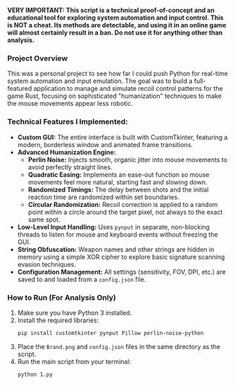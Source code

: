 **VERY IMPORTANT: This script is a technical proof-of-concept and an educational tool for exploring system automation and input control. This is NOT a cheat. Its methods are detectable, and using it in an online game will almost certainly result in a ban. Do not use it for anything other than analysis.**

### Project Overview

This was a personal project to see how far I could push Python for real-time system automation and input emulation. The goal was to build a full-featured application to manage and simulate recoil control patterns for the game Rust, focusing on sophisticated "humanization" techniques to make the mouse movements appear less robotic.

### Technical Features I Implemented:

*   **Custom GUI:** The entire interface is built with CustomTkinter, featuring a modern, borderless window and animated frame transitions.
*   **Advanced Humanization Engine:**
    *   **Perlin Noise:** Injects smooth, organic jitter into mouse movements to avoid perfectly straight lines.
    *   **Quadratic Easing:** Implements an ease-out function so mouse movements feel more natural, starting fast and slowing down.
    *   **Randomized Timings:** The delay between shots and the initial reaction time are randomized within set boundaries.
    *   **Circular Randomization:** Recoil correction is applied to a random point within a circle around the target pixel, not always to the exact same spot.
*   **Low-Level Input Handling:** Uses `pynput` in separate, non-blocking threads to listen for mouse and keyboard events without freezing the GUI.
*   **String Obfuscation:** Weapon names and other strings are hidden in memory using a simple XOR cipher to explore basic signature scanning evasion techniques.
*   **Configuration Management:** All settings (sensitivity, FOV, DPI, etc.) are saved to and loaded from a `config.json` file.

### How to Run (For Analysis Only)

1.  Make sure you have Python 3 installed.
2.  Install the required libraries:
    ```bash
    pip install customtkinter pynput Pillow perlin-noise-python
    ```
3.  Place the `Brand.png` and `config.json` files in the same directory as the script.
4.  Run the main script from your terminal:
    ```bash
    python 1.py
    ```
